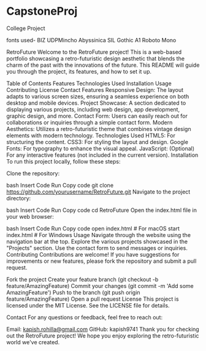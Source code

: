 # CapstoneProj
College Project


fonts used- 
BIZ UDPMincho
Abyssinica SIL
Gothic A1
Roboto Mono

RetroFuture
Welcome to the RetroFuture project! This is a web-based portfolio showcasing a retro-futuristic design aesthetic that blends the charm of the past with the innovations of the future. This README will guide you through the project, its features, and how to set it up.

Table of Contents
Features
Technologies Used
Installation
Usage
Contributing
License
Contact
Features
Responsive Design: The layout adapts to various screen sizes, ensuring a seamless experience on both desktop and mobile devices.
Project Showcase: A section dedicated to displaying various projects, including web design, app development, graphic design, and more.
Contact Form: Users can easily reach out for collaborations or inquiries through a simple contact form.
Modern Aesthetics: Utilizes a retro-futuristic theme that combines vintage design elements with modern technology.
Technologies Used
HTML5: For structuring the content.
CSS3: For styling the layout and design.
Google Fonts: For typography to enhance the visual appeal.
JavaScript: (Optional) For any interactive features (not included in the current version).
Installation
To run this project locally, follow these steps:

Clone the repository:

bash
Insert Code
Run
Copy code
git clone https://github.com/yourusername/RetroFuture.git
Navigate to the project directory:

bash
Insert Code
Run
Copy code
cd RetroFuture
Open the index.html file in your web browser:

bash
Insert Code
Run
Copy code
open index.html  # For macOS
start index.html # For Windows
Usage
Navigate through the website using the navigation bar at the top.
Explore the various projects showcased in the "Projects" section.
Use the contact form to send messages or inquiries.
Contributing
Contributions are welcome! If you have suggestions for improvements or new features, please fork the repository and submit a pull request.

Fork the project
Create your feature branch (git checkout -b feature/AmazingFeature)
Commit your changes (git commit -m 'Add some AmazingFeature')
Push to the branch (git push origin feature/AmazingFeature)
Open a pull request
License
This project is licensed under the MIT License. See the LICENSE file for details.

Contact
For any questions or feedback, feel free to reach out:

Email: kapish.rohilla@gmail.com
GitHub: kapish9741
Thank you for checking out the RetroFuture project! We hope you enjoy exploring the retro-futuristic world we've created.